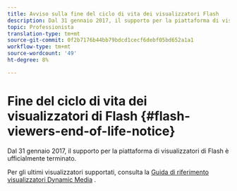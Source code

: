 ```yaml
---
title: Avviso sulla fine del ciclo di vita dei visualizzatori Flash
description: Dal 31 gennaio 2017, il supporto per la piattaforma di visualizzatori di Flash è ufficialmente terminato.
topic: Professionista
translation-type: tm+mt
source-git-commit: 0f2b7176b44bb79bdcd1cecf6debf05bd652a1a1
workflow-type: tm+mt
source-wordcount: '49'
ht-degree: 8%

---
```



# Fine del ciclo di vita dei visualizzatori di Flash {#flash-viewers-end-of-life-notice}

Dal 31 gennaio 2017, il supporto per la piattaforma di visualizzatori di Flash è ufficialmente terminato.

Per gli ultimi visualizzatori supportati, consulta la [Guida di riferimento visualizzatori Dynamic Media](https://experienceleague.adobe.com/docs/dynamic-media-developer-resources/library/home.html) .
